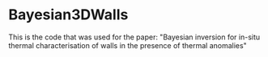 # Bayesian3DWalls
This is the code that was used for the paper:
"Bayesian inversion for in-situ thermal characterisation of walls in the presence of thermal anomalies"

